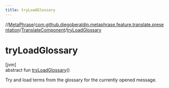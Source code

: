 ```yaml
---
title: tryLoadGlossary
---
```

//[MetaPhrase](../../../index.html)/[com.github.diegoberaldin.metaphrase.feature.translate.presentation](../index.html)/[TranslateComponent](index.html)/[tryLoadGlossary](try-load-glossary.html)



# tryLoadGlossary



[jvm]\
abstract fun [tryLoadGlossary](try-load-glossary.html)()



Try and load terms from the glossary for the currently opened message.




